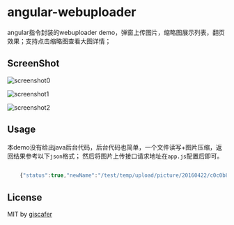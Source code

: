 # angular-webuploader

angular指令封装的webuploader demo，弹窗上传图片，缩略图展示列表，翻页效果；支持点击缩略图查看大图详情；

## ScreenShot

![screenshot0](https://raw.githubusercontent.com/giscafer/angular-webuploader/master/images/screenshot.png)

![screenshot1](https://raw.githubusercontent.com/giscafer/angular-webuploader/master/images/screenshot2.png)

![screenshot2](https://raw.githubusercontent.com/giscafer/angular-webuploader/master/images/screenshot1.png)

## Usage

本demo没有给出java后台代码，后台代码也简单，一个文件读写+图片压缩，返回结果参考以下`json`格式；
然后将图片上传接口请求地址在`app.js`配置后即可。

```javascript
	
	{"status":true,"newName":"/test/temp/upload/picture/20160422/c0c0b8f7bc574ec88f891ff834b79bab.jpg","thumbName":"/test/temp/upload/picture/20160422/thumb/c0c0b8f7bc574ec88f891ff834b79bab.jpg"}


```

## License

MIT by [giscafer](http://github.com/giscafer)